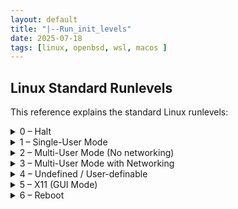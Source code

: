 ```yaml
---
layout: default
title: "|--Run_init_levels"
date: 2025-07-18
tags: [linux, openbsd, wsl, macos ]
---
```


## Linux Standard Runlevels

This reference explains the standard Linux runlevels:

<details>
  <summary>0 – Halt</summary>
  <p>Shuts down the system.</p>
</details>

<details>
  <summary>1 – Single-User Mode</summary>
  <p>Maintenance mode without networking.</p>
</details>

<details>
  <summary>2 – Multi-User Mode (No networking)</summary>
  <p>Multiple users can log in, but no network services are available.</p>
</details>

<details>
  <summary>3 – Multi-User Mode with Networking</summary>
  <p>Full multi-user mode with network capabilities (no GUI).</p>
</details>

<details>
  <summary>4 – Undefined / User-definable</summary>
  <p>Reserved for custom configurations by the user.</p>
</details>

<details>
  <summary>5 – X11 (GUI Mode)</summary>
  <p>Multi-user mode with graphical interface (X11).</p>
</details>

<details>
  <summary>6 – Reboot</summary>
  <p>Reboots the system.</p>
</details>


